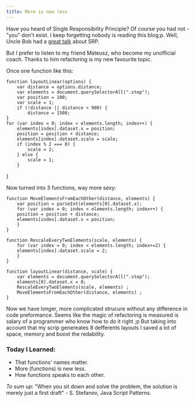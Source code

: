 ```yaml
--- 
title: More is new less
---
```


Have you heard of Single Responsibility Principle? Of course you had not - "you" don't exist. I keep forgetting nobody is reading this blog;p. Well, Uncle Bob had a [great talk](http://vimeo.com/43592685) about SRP.

But I prefer to listen to my friend Mateusz, who become my unofficial coach. Thanks to him refactoring is my new favourite topic. 

Once one function like this:
   
    function layoutLinear(options) {    
        var distance = options.distance;    
        var elements = document.querySelectorAll(".step");    
        var position = 100;    
        var scale = 1;    
        if (!distance || distance < 900) {    
            distance = 1500;    
    }    
    for (var index = 0; index < elements.length; index++) {
        elements[index].dataset.x = position;
        position = position + distance;
        elements[index].dataset.scale = scale;
        if (index % 2 === 0) {
            scale = 2;
        } else {
            scale = 1;
        }
}


Now turned into 3 functions, way more sexy:

    function MoveElementsFromEachOther(distance, elements) {   
        var position = parseInt(elements[0].dataset.x);
        for (var index = 0; index < elements.length; index++) {
        position = position + distance;
        elements[index].dataset.x = position; 
        }
    }

    function RescaleEveryTwoElements(scale, elements) {
        for (var index = 0; index < elements.length; index+=2) {
        elements[index].dataset.scale = 2; 
        }
    }

    function layoutLinear(distance, scale) {
        var elements = document.querySelectorAll(".step");
        elements[0].dataset.x = 0;
        RescaleEveryTwoElements(scale, elements) ;
        MoveElementsFromEachOther(distance, elements) ;
    }

Now we have longer, more complicated strucure without any difference in code preformance. Seems like the magic of refactoring is measured is salary of a programmer who know how to do it right ;p
But taking into account that my scrip genereates 8 defferents layouts I saved a lot of space, memory and boost the redability.

### Today I Learned:
* That functions' names matter.
* More (functions) is new less.
* How functions speaks to each other.

_To sum up_:
"When you sit down and solve the problem, the solution is merely just a first draft" - S. Stefanov, Java Script Patterns.